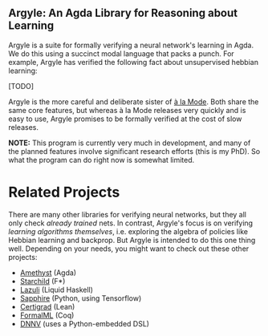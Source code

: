 ## Argyle: An Agda Library for Reasoning about Learning
Argyle is a suite for formally verifying a neural network's learning in Agda.  We do this using a succinct modal language that packs a punch.  For example, Argyle has verified the following fact about unsupervised hebbian learning:

[TODO]

Argyle is the more careful and deliberate sister of [à la Mode](https://github.com/ais-climber/a-la-mode).  Both share the same core features, but whereas à la Mode releases very quickly and is easy to use, Argyle promises to be formally verified at the cost of slow releases.

**NOTE:** This program is currently very much in development, and many of the planned features involve significant research efforts (this is my PhD). So what the program can do right now is somewhat limited.

# Related Projects
There are many other libraries for verifying neural networks, but they all only check _already trained_ nets.  In contrast, Argyle's focus is on verifying _learning algorithms themselves_, i.e. exploring the algebra of policies like Hebbian learning and backprop.  But Argyle is intended to do this one thing well. Depending on your needs, you might want to check out these other projects:
- [Amethyst](https://github.com/wenkokke/amethyst) (Agda)
- [Starchild](https://github.com/wenkokke/starchild) (F*)
- [Lazuli](https://github.com/wenkokke/lazuli) (Liquid Haskell)
- [Sapphire](https://github.com/wenkokke/sapphire) (Python, using Tensorflow)
- [Certigrad](https://github.com/dselsam/certigrad) (Lean)
- [FormalML](https://github.com/IBM/FormalML) (Coq)
- [DNNV](https://github.com/dlshriver/dnnv) (uses a Python-embedded DSL)

